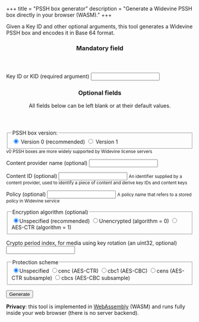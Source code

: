 +++
title = "PSSH box generator"
description = "Generate a Widevine PSSH box directly in your browser (WASM)."
+++

Given a Key ID and other optional arguments, this tool generates a Widevine PSSH box and encodes it
in Base 64 format.


<form>
  <article>
    <header><h3>Mandatory field</h3></header>
      <label data-tooltip="Key ID (32 hex characters)">Key ID or KID (required argument)
        <input id="kid" type="text" minlength="32" maxlength="36"
        pattern="[0-9ABCDEFabcdef]{8}-?[0-9ABCDEFabcdef]{4}-?[0-9ABCDEFabcdef]{4}-?[0-9ABCDEFabcdef]{4}-?[0-9ABCDEFabcdef]{12}" 
        required />
      </label>
  </article>

  <article>
  <header><h3>Optional fields</h3>
  
  <p>All fields below can be left blank or at their default values.</p>
  </header>

  <fieldset>
    <legend>PSSH box version:</legend>
    <input id="v0" type="radio" name="version" value="0" checked />
    <label htmlFor="v0">Version 0 (recommended)</label>
    <input id="v1" type="radio" name="version" value="1" />
    <label htmlFor="v1">Version 1</label>
  </fieldset>
  <small>v0 PSSH boxes are more widely supported by Widevine license servers</small>
  
 
  <label>Content provider name (optional) 
    <input id="provider" type="text"/>
  </label>

  <label>Content ID (optional) 
    <input id="contentid" type="text" aria-describedby="contentid-help"/>
    <small id="contentid-help">An identifier supplied by a content provider, used to identify a
    piece of content and derive key IDs and content keys</small>
  </label>

  <label>Policy (optional) 
    <input id="policy" type="text" aria-describedby="policy-help"/>
    <small id="policy-help">A policy name that refers to a stored policy in Widevine service</small>
  </label>

  <fieldset>
    <legend>Encryption algorithm (optional)</legend>
    <label><input type="radio" name="algorithm" value="unspecified" checked />Unspecified (recommended)</label>
    <label><input type="radio" name="algorithm" value="0"/>Unencrypted (algorithm = 0)</label>
    <label><input type="radio" name="algorithm" value="1"/>AES-CTR (algorithm = 1)</label>
  </fieldset>

  <label>Crypto period index, for media using key rotation (an uint32, optional)
    <input id="crypto_period_index" type="number"/>
  </label>

  <fieldset>
    <legend>Protection scheme</legend>
    <label><input type="radio" name="protection_scheme" value="unspecified" checked/>Unspecified</label>
    <label><input type="radio" name="protection_scheme" value="CENC"/>cenc (AES-CTR)</label>
    <label><input type="radio" name="protection_scheme" value="CBC1"/>cbc1 (AES-CBC)</label>
    <label><input type="radio" name="protection_scheme" value="CENS"/>cens (AES-CTR subsample)</label>
    <label><input type="radio" name="protection_scheme" value="CBCS"/>cbcs (AES-CBC subsample)</label>
  </fieldset>
  </article>

  <button id="go" data-tooltip="Generate PSSH">Generate</button>
</form>

<article id="output" class="output"></article>

**Privacy**: this tool is implemented in [WebAssembly](https://webassembly.org/) (WASM)
and runs fully inside your web browser (there is no server backend).


<script type="module" src="../js/generate-pssh.js"></script>
